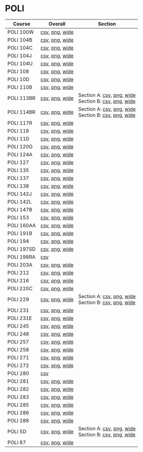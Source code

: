 # POLI

| Course | Overall | Section |
| ------ | ------- | ------- |
| POLI 100W | [csv](https://github.com/UCSD-Historical-Enrollment-Data/2025Winter/blob/main/overall/POLI%20100W.csv), [png](https://raw.githubusercontent.com/UCSD-Historical-Enrollment-Data/2025Winter/main/plot_overall/POLI%20100W.png), [wide](https://raw.githubusercontent.com/UCSD-Historical-Enrollment-Data/2025Winter/main/plot_overall_wide/POLI%20100W.png) |  |
| POLI 104B | [csv](https://github.com/UCSD-Historical-Enrollment-Data/2025Winter/blob/main/overall/POLI%20104B.csv), [png](https://raw.githubusercontent.com/UCSD-Historical-Enrollment-Data/2025Winter/main/plot_overall/POLI%20104B.png), [wide](https://raw.githubusercontent.com/UCSD-Historical-Enrollment-Data/2025Winter/main/plot_overall_wide/POLI%20104B.png) |  |
| POLI 104C | [csv](https://github.com/UCSD-Historical-Enrollment-Data/2025Winter/blob/main/overall/POLI%20104C.csv), [png](https://raw.githubusercontent.com/UCSD-Historical-Enrollment-Data/2025Winter/main/plot_overall/POLI%20104C.png), [wide](https://raw.githubusercontent.com/UCSD-Historical-Enrollment-Data/2025Winter/main/plot_overall_wide/POLI%20104C.png) |  |
| POLI 104J | [csv](https://github.com/UCSD-Historical-Enrollment-Data/2025Winter/blob/main/overall/POLI%20104J.csv), [png](https://raw.githubusercontent.com/UCSD-Historical-Enrollment-Data/2025Winter/main/plot_overall/POLI%20104J.png), [wide](https://raw.githubusercontent.com/UCSD-Historical-Enrollment-Data/2025Winter/main/plot_overall_wide/POLI%20104J.png) |  |
| POLI 104U | [csv](https://github.com/UCSD-Historical-Enrollment-Data/2025Winter/blob/main/overall/POLI%20104U.csv), [png](https://raw.githubusercontent.com/UCSD-Historical-Enrollment-Data/2025Winter/main/plot_overall/POLI%20104U.png), [wide](https://raw.githubusercontent.com/UCSD-Historical-Enrollment-Data/2025Winter/main/plot_overall_wide/POLI%20104U.png) |  |
| POLI 108 | [csv](https://github.com/UCSD-Historical-Enrollment-Data/2025Winter/blob/main/overall/POLI%20108.csv), [png](https://raw.githubusercontent.com/UCSD-Historical-Enrollment-Data/2025Winter/main/plot_overall/POLI%20108.png), [wide](https://raw.githubusercontent.com/UCSD-Historical-Enrollment-Data/2025Winter/main/plot_overall_wide/POLI%20108.png) |  |
| POLI 10D | [csv](https://github.com/UCSD-Historical-Enrollment-Data/2025Winter/blob/main/overall/POLI%2010D.csv), [png](https://raw.githubusercontent.com/UCSD-Historical-Enrollment-Data/2025Winter/main/plot_overall/POLI%2010D.png), [wide](https://raw.githubusercontent.com/UCSD-Historical-Enrollment-Data/2025Winter/main/plot_overall_wide/POLI%2010D.png) |  |
| POLI 110B | [csv](https://github.com/UCSD-Historical-Enrollment-Data/2025Winter/blob/main/overall/POLI%20110B.csv), [png](https://raw.githubusercontent.com/UCSD-Historical-Enrollment-Data/2025Winter/main/plot_overall/POLI%20110B.png), [wide](https://raw.githubusercontent.com/UCSD-Historical-Enrollment-Data/2025Winter/main/plot_overall_wide/POLI%20110B.png) |  |
| POLI 113BR | [csv](https://github.com/UCSD-Historical-Enrollment-Data/2025Winter/blob/main/overall/POLI%20113BR.csv), [png](https://raw.githubusercontent.com/UCSD-Historical-Enrollment-Data/2025Winter/main/plot_overall/POLI%20113BR.png), [wide](https://raw.githubusercontent.com/UCSD-Historical-Enrollment-Data/2025Winter/main/plot_overall_wide/POLI%20113BR.png) | Section A: [csv](https://github.com/UCSD-Historical-Enrollment-Data/2025Winter/blob/main/section/POLI%20113BR_A.csv), [png](https://raw.githubusercontent.com/UCSD-Historical-Enrollment-Data/2025Winter/main/plot_section/POLI%20113BR_A.png), [wide](https://raw.githubusercontent.com/UCSD-Historical-Enrollment-Data/2025Winter/main/plot_section_wide/POLI%20113BR_A.png)<br>Section B: [csv](https://github.com/UCSD-Historical-Enrollment-Data/2025Winter/blob/main/section/POLI%20113BR_B.csv), [png](https://raw.githubusercontent.com/UCSD-Historical-Enrollment-Data/2025Winter/main/plot_section/POLI%20113BR_B.png), [wide](https://raw.githubusercontent.com/UCSD-Historical-Enrollment-Data/2025Winter/main/plot_section_wide/POLI%20113BR_B.png) |
| POLI 114BR | [csv](https://github.com/UCSD-Historical-Enrollment-Data/2025Winter/blob/main/overall/POLI%20114BR.csv), [png](https://raw.githubusercontent.com/UCSD-Historical-Enrollment-Data/2025Winter/main/plot_overall/POLI%20114BR.png), [wide](https://raw.githubusercontent.com/UCSD-Historical-Enrollment-Data/2025Winter/main/plot_overall_wide/POLI%20114BR.png) | Section A: [csv](https://github.com/UCSD-Historical-Enrollment-Data/2025Winter/blob/main/section/POLI%20114BR_A.csv), [png](https://raw.githubusercontent.com/UCSD-Historical-Enrollment-Data/2025Winter/main/plot_section/POLI%20114BR_A.png), [wide](https://raw.githubusercontent.com/UCSD-Historical-Enrollment-Data/2025Winter/main/plot_section_wide/POLI%20114BR_A.png)<br>Section B: [csv](https://github.com/UCSD-Historical-Enrollment-Data/2025Winter/blob/main/section/POLI%20114BR_B.csv), [png](https://raw.githubusercontent.com/UCSD-Historical-Enrollment-Data/2025Winter/main/plot_section/POLI%20114BR_B.png), [wide](https://raw.githubusercontent.com/UCSD-Historical-Enrollment-Data/2025Winter/main/plot_section_wide/POLI%20114BR_B.png) |
| POLI 117R | [csv](https://github.com/UCSD-Historical-Enrollment-Data/2025Winter/blob/main/overall/POLI%20117R.csv), [png](https://raw.githubusercontent.com/UCSD-Historical-Enrollment-Data/2025Winter/main/plot_overall/POLI%20117R.png), [wide](https://raw.githubusercontent.com/UCSD-Historical-Enrollment-Data/2025Winter/main/plot_overall_wide/POLI%20117R.png) |  |
| POLI 118 | [csv](https://github.com/UCSD-Historical-Enrollment-Data/2025Winter/blob/main/overall/POLI%20118.csv), [png](https://raw.githubusercontent.com/UCSD-Historical-Enrollment-Data/2025Winter/main/plot_overall/POLI%20118.png), [wide](https://raw.githubusercontent.com/UCSD-Historical-Enrollment-Data/2025Winter/main/plot_overall_wide/POLI%20118.png) |  |
| POLI 11D | [csv](https://github.com/UCSD-Historical-Enrollment-Data/2025Winter/blob/main/overall/POLI%2011D.csv), [png](https://raw.githubusercontent.com/UCSD-Historical-Enrollment-Data/2025Winter/main/plot_overall/POLI%2011D.png), [wide](https://raw.githubusercontent.com/UCSD-Historical-Enrollment-Data/2025Winter/main/plot_overall_wide/POLI%2011D.png) |  |
| POLI 120G | [csv](https://github.com/UCSD-Historical-Enrollment-Data/2025Winter/blob/main/overall/POLI%20120G.csv), [png](https://raw.githubusercontent.com/UCSD-Historical-Enrollment-Data/2025Winter/main/plot_overall/POLI%20120G.png), [wide](https://raw.githubusercontent.com/UCSD-Historical-Enrollment-Data/2025Winter/main/plot_overall_wide/POLI%20120G.png) |  |
| POLI 124A | [csv](https://github.com/UCSD-Historical-Enrollment-Data/2025Winter/blob/main/overall/POLI%20124A.csv), [png](https://raw.githubusercontent.com/UCSD-Historical-Enrollment-Data/2025Winter/main/plot_overall/POLI%20124A.png), [wide](https://raw.githubusercontent.com/UCSD-Historical-Enrollment-Data/2025Winter/main/plot_overall_wide/POLI%20124A.png) |  |
| POLI 127 | [csv](https://github.com/UCSD-Historical-Enrollment-Data/2025Winter/blob/main/overall/POLI%20127.csv), [png](https://raw.githubusercontent.com/UCSD-Historical-Enrollment-Data/2025Winter/main/plot_overall/POLI%20127.png), [wide](https://raw.githubusercontent.com/UCSD-Historical-Enrollment-Data/2025Winter/main/plot_overall_wide/POLI%20127.png) |  |
| POLI 135 | [csv](https://github.com/UCSD-Historical-Enrollment-Data/2025Winter/blob/main/overall/POLI%20135.csv), [png](https://raw.githubusercontent.com/UCSD-Historical-Enrollment-Data/2025Winter/main/plot_overall/POLI%20135.png), [wide](https://raw.githubusercontent.com/UCSD-Historical-Enrollment-Data/2025Winter/main/plot_overall_wide/POLI%20135.png) |  |
| POLI 137 | [csv](https://github.com/UCSD-Historical-Enrollment-Data/2025Winter/blob/main/overall/POLI%20137.csv), [png](https://raw.githubusercontent.com/UCSD-Historical-Enrollment-Data/2025Winter/main/plot_overall/POLI%20137.png), [wide](https://raw.githubusercontent.com/UCSD-Historical-Enrollment-Data/2025Winter/main/plot_overall_wide/POLI%20137.png) |  |
| POLI 138 | [csv](https://github.com/UCSD-Historical-Enrollment-Data/2025Winter/blob/main/overall/POLI%20138.csv), [png](https://raw.githubusercontent.com/UCSD-Historical-Enrollment-Data/2025Winter/main/plot_overall/POLI%20138.png), [wide](https://raw.githubusercontent.com/UCSD-Historical-Enrollment-Data/2025Winter/main/plot_overall_wide/POLI%20138.png) |  |
| POLI 142J | [csv](https://github.com/UCSD-Historical-Enrollment-Data/2025Winter/blob/main/overall/POLI%20142J.csv), [png](https://raw.githubusercontent.com/UCSD-Historical-Enrollment-Data/2025Winter/main/plot_overall/POLI%20142J.png), [wide](https://raw.githubusercontent.com/UCSD-Historical-Enrollment-Data/2025Winter/main/plot_overall_wide/POLI%20142J.png) |  |
| POLI 142L | [csv](https://github.com/UCSD-Historical-Enrollment-Data/2025Winter/blob/main/overall/POLI%20142L.csv), [png](https://raw.githubusercontent.com/UCSD-Historical-Enrollment-Data/2025Winter/main/plot_overall/POLI%20142L.png), [wide](https://raw.githubusercontent.com/UCSD-Historical-Enrollment-Data/2025Winter/main/plot_overall_wide/POLI%20142L.png) |  |
| POLI 147B | [csv](https://github.com/UCSD-Historical-Enrollment-Data/2025Winter/blob/main/overall/POLI%20147B.csv), [png](https://raw.githubusercontent.com/UCSD-Historical-Enrollment-Data/2025Winter/main/plot_overall/POLI%20147B.png), [wide](https://raw.githubusercontent.com/UCSD-Historical-Enrollment-Data/2025Winter/main/plot_overall_wide/POLI%20147B.png) |  |
| POLI 153 | [csv](https://github.com/UCSD-Historical-Enrollment-Data/2025Winter/blob/main/overall/POLI%20153.csv), [png](https://raw.githubusercontent.com/UCSD-Historical-Enrollment-Data/2025Winter/main/plot_overall/POLI%20153.png), [wide](https://raw.githubusercontent.com/UCSD-Historical-Enrollment-Data/2025Winter/main/plot_overall_wide/POLI%20153.png) |  |
| POLI 160AA | [csv](https://github.com/UCSD-Historical-Enrollment-Data/2025Winter/blob/main/overall/POLI%20160AA.csv), [png](https://raw.githubusercontent.com/UCSD-Historical-Enrollment-Data/2025Winter/main/plot_overall/POLI%20160AA.png), [wide](https://raw.githubusercontent.com/UCSD-Historical-Enrollment-Data/2025Winter/main/plot_overall_wide/POLI%20160AA.png) |  |
| POLI 191B | [csv](https://github.com/UCSD-Historical-Enrollment-Data/2025Winter/blob/main/overall/POLI%20191B.csv), [png](https://raw.githubusercontent.com/UCSD-Historical-Enrollment-Data/2025Winter/main/plot_overall/POLI%20191B.png), [wide](https://raw.githubusercontent.com/UCSD-Historical-Enrollment-Data/2025Winter/main/plot_overall_wide/POLI%20191B.png) |  |
| POLI 194 | [csv](https://github.com/UCSD-Historical-Enrollment-Data/2025Winter/blob/main/overall/POLI%20194.csv), [png](https://raw.githubusercontent.com/UCSD-Historical-Enrollment-Data/2025Winter/main/plot_overall/POLI%20194.png), [wide](https://raw.githubusercontent.com/UCSD-Historical-Enrollment-Data/2025Winter/main/plot_overall_wide/POLI%20194.png) |  |
| POLI 197SD | [csv](https://github.com/UCSD-Historical-Enrollment-Data/2025Winter/blob/main/overall/POLI%20197SD.csv), [png](https://raw.githubusercontent.com/UCSD-Historical-Enrollment-Data/2025Winter/main/plot_overall/POLI%20197SD.png), [wide](https://raw.githubusercontent.com/UCSD-Historical-Enrollment-Data/2025Winter/main/plot_overall_wide/POLI%20197SD.png) |  |
| POLI 198RA | [csv](https://github.com/UCSD-Historical-Enrollment-Data/2025Winter/blob/main/overall/POLI%20198RA.csv) |  |
| POLI 203A | [csv](https://github.com/UCSD-Historical-Enrollment-Data/2025Winter/blob/main/overall/POLI%20203A.csv), [png](https://raw.githubusercontent.com/UCSD-Historical-Enrollment-Data/2025Winter/main/plot_overall/POLI%20203A.png), [wide](https://raw.githubusercontent.com/UCSD-Historical-Enrollment-Data/2025Winter/main/plot_overall_wide/POLI%20203A.png) |  |
| POLI 212 | [csv](https://github.com/UCSD-Historical-Enrollment-Data/2025Winter/blob/main/overall/POLI%20212.csv), [png](https://raw.githubusercontent.com/UCSD-Historical-Enrollment-Data/2025Winter/main/plot_overall/POLI%20212.png), [wide](https://raw.githubusercontent.com/UCSD-Historical-Enrollment-Data/2025Winter/main/plot_overall_wide/POLI%20212.png) |  |
| POLI 216 | [csv](https://github.com/UCSD-Historical-Enrollment-Data/2025Winter/blob/main/overall/POLI%20216.csv), [png](https://raw.githubusercontent.com/UCSD-Historical-Enrollment-Data/2025Winter/main/plot_overall/POLI%20216.png), [wide](https://raw.githubusercontent.com/UCSD-Historical-Enrollment-Data/2025Winter/main/plot_overall_wide/POLI%20216.png) |  |
| POLI 220C | [csv](https://github.com/UCSD-Historical-Enrollment-Data/2025Winter/blob/main/overall/POLI%20220C.csv), [png](https://raw.githubusercontent.com/UCSD-Historical-Enrollment-Data/2025Winter/main/plot_overall/POLI%20220C.png), [wide](https://raw.githubusercontent.com/UCSD-Historical-Enrollment-Data/2025Winter/main/plot_overall_wide/POLI%20220C.png) |  |
| POLI 229 | [csv](https://github.com/UCSD-Historical-Enrollment-Data/2025Winter/blob/main/overall/POLI%20229.csv), [png](https://raw.githubusercontent.com/UCSD-Historical-Enrollment-Data/2025Winter/main/plot_overall/POLI%20229.png), [wide](https://raw.githubusercontent.com/UCSD-Historical-Enrollment-Data/2025Winter/main/plot_overall_wide/POLI%20229.png) | Section A: [csv](https://github.com/UCSD-Historical-Enrollment-Data/2025Winter/blob/main/section/POLI%20229_A.csv), [png](https://raw.githubusercontent.com/UCSD-Historical-Enrollment-Data/2025Winter/main/plot_section/POLI%20229_A.png), [wide](https://raw.githubusercontent.com/UCSD-Historical-Enrollment-Data/2025Winter/main/plot_section_wide/POLI%20229_A.png)<br>Section B: [csv](https://github.com/UCSD-Historical-Enrollment-Data/2025Winter/blob/main/section/POLI%20229_B.csv), [png](https://raw.githubusercontent.com/UCSD-Historical-Enrollment-Data/2025Winter/main/plot_section/POLI%20229_B.png), [wide](https://raw.githubusercontent.com/UCSD-Historical-Enrollment-Data/2025Winter/main/plot_section_wide/POLI%20229_B.png) |
| POLI 231 | [csv](https://github.com/UCSD-Historical-Enrollment-Data/2025Winter/blob/main/overall/POLI%20231.csv), [png](https://raw.githubusercontent.com/UCSD-Historical-Enrollment-Data/2025Winter/main/plot_overall/POLI%20231.png), [wide](https://raw.githubusercontent.com/UCSD-Historical-Enrollment-Data/2025Winter/main/plot_overall_wide/POLI%20231.png) |  |
| POLI 231E | [csv](https://github.com/UCSD-Historical-Enrollment-Data/2025Winter/blob/main/overall/POLI%20231E.csv), [png](https://raw.githubusercontent.com/UCSD-Historical-Enrollment-Data/2025Winter/main/plot_overall/POLI%20231E.png), [wide](https://raw.githubusercontent.com/UCSD-Historical-Enrollment-Data/2025Winter/main/plot_overall_wide/POLI%20231E.png) |  |
| POLI 245 | [csv](https://github.com/UCSD-Historical-Enrollment-Data/2025Winter/blob/main/overall/POLI%20245.csv), [png](https://raw.githubusercontent.com/UCSD-Historical-Enrollment-Data/2025Winter/main/plot_overall/POLI%20245.png), [wide](https://raw.githubusercontent.com/UCSD-Historical-Enrollment-Data/2025Winter/main/plot_overall_wide/POLI%20245.png) |  |
| POLI 248 | [csv](https://github.com/UCSD-Historical-Enrollment-Data/2025Winter/blob/main/overall/POLI%20248.csv), [png](https://raw.githubusercontent.com/UCSD-Historical-Enrollment-Data/2025Winter/main/plot_overall/POLI%20248.png), [wide](https://raw.githubusercontent.com/UCSD-Historical-Enrollment-Data/2025Winter/main/plot_overall_wide/POLI%20248.png) |  |
| POLI 257 | [csv](https://github.com/UCSD-Historical-Enrollment-Data/2025Winter/blob/main/overall/POLI%20257.csv), [png](https://raw.githubusercontent.com/UCSD-Historical-Enrollment-Data/2025Winter/main/plot_overall/POLI%20257.png), [wide](https://raw.githubusercontent.com/UCSD-Historical-Enrollment-Data/2025Winter/main/plot_overall_wide/POLI%20257.png) |  |
| POLI 258 | [csv](https://github.com/UCSD-Historical-Enrollment-Data/2025Winter/blob/main/overall/POLI%20258.csv), [png](https://raw.githubusercontent.com/UCSD-Historical-Enrollment-Data/2025Winter/main/plot_overall/POLI%20258.png), [wide](https://raw.githubusercontent.com/UCSD-Historical-Enrollment-Data/2025Winter/main/plot_overall_wide/POLI%20258.png) |  |
| POLI 271 | [csv](https://github.com/UCSD-Historical-Enrollment-Data/2025Winter/blob/main/overall/POLI%20271.csv), [png](https://raw.githubusercontent.com/UCSD-Historical-Enrollment-Data/2025Winter/main/plot_overall/POLI%20271.png), [wide](https://raw.githubusercontent.com/UCSD-Historical-Enrollment-Data/2025Winter/main/plot_overall_wide/POLI%20271.png) |  |
| POLI 272 | [csv](https://github.com/UCSD-Historical-Enrollment-Data/2025Winter/blob/main/overall/POLI%20272.csv), [png](https://raw.githubusercontent.com/UCSD-Historical-Enrollment-Data/2025Winter/main/plot_overall/POLI%20272.png), [wide](https://raw.githubusercontent.com/UCSD-Historical-Enrollment-Data/2025Winter/main/plot_overall_wide/POLI%20272.png) |  |
| POLI 280 | [csv](https://github.com/UCSD-Historical-Enrollment-Data/2025Winter/blob/main/overall/POLI%20280.csv) |  |
| POLI 281 | [csv](https://github.com/UCSD-Historical-Enrollment-Data/2025Winter/blob/main/overall/POLI%20281.csv), [png](https://raw.githubusercontent.com/UCSD-Historical-Enrollment-Data/2025Winter/main/plot_overall/POLI%20281.png), [wide](https://raw.githubusercontent.com/UCSD-Historical-Enrollment-Data/2025Winter/main/plot_overall_wide/POLI%20281.png) |  |
| POLI 282 | [csv](https://github.com/UCSD-Historical-Enrollment-Data/2025Winter/blob/main/overall/POLI%20282.csv), [png](https://raw.githubusercontent.com/UCSD-Historical-Enrollment-Data/2025Winter/main/plot_overall/POLI%20282.png), [wide](https://raw.githubusercontent.com/UCSD-Historical-Enrollment-Data/2025Winter/main/plot_overall_wide/POLI%20282.png) |  |
| POLI 283 | [csv](https://github.com/UCSD-Historical-Enrollment-Data/2025Winter/blob/main/overall/POLI%20283.csv), [png](https://raw.githubusercontent.com/UCSD-Historical-Enrollment-Data/2025Winter/main/plot_overall/POLI%20283.png), [wide](https://raw.githubusercontent.com/UCSD-Historical-Enrollment-Data/2025Winter/main/plot_overall_wide/POLI%20283.png) |  |
| POLI 285 | [csv](https://github.com/UCSD-Historical-Enrollment-Data/2025Winter/blob/main/overall/POLI%20285.csv), [png](https://raw.githubusercontent.com/UCSD-Historical-Enrollment-Data/2025Winter/main/plot_overall/POLI%20285.png), [wide](https://raw.githubusercontent.com/UCSD-Historical-Enrollment-Data/2025Winter/main/plot_overall_wide/POLI%20285.png) |  |
| POLI 286 | [csv](https://github.com/UCSD-Historical-Enrollment-Data/2025Winter/blob/main/overall/POLI%20286.csv), [png](https://raw.githubusercontent.com/UCSD-Historical-Enrollment-Data/2025Winter/main/plot_overall/POLI%20286.png), [wide](https://raw.githubusercontent.com/UCSD-Historical-Enrollment-Data/2025Winter/main/plot_overall_wide/POLI%20286.png) |  |
| POLI 288 | [csv](https://github.com/UCSD-Historical-Enrollment-Data/2025Winter/blob/main/overall/POLI%20288.csv), [png](https://raw.githubusercontent.com/UCSD-Historical-Enrollment-Data/2025Winter/main/plot_overall/POLI%20288.png), [wide](https://raw.githubusercontent.com/UCSD-Historical-Enrollment-Data/2025Winter/main/plot_overall_wide/POLI%20288.png) |  |
| POLI 5D | [csv](https://github.com/UCSD-Historical-Enrollment-Data/2025Winter/blob/main/overall/POLI%205D.csv), [png](https://raw.githubusercontent.com/UCSD-Historical-Enrollment-Data/2025Winter/main/plot_overall/POLI%205D.png), [wide](https://raw.githubusercontent.com/UCSD-Historical-Enrollment-Data/2025Winter/main/plot_overall_wide/POLI%205D.png) | Section A: [csv](https://github.com/UCSD-Historical-Enrollment-Data/2025Winter/blob/main/section/POLI%205D_A.csv), [png](https://raw.githubusercontent.com/UCSD-Historical-Enrollment-Data/2025Winter/main/plot_section/POLI%205D_A.png), [wide](https://raw.githubusercontent.com/UCSD-Historical-Enrollment-Data/2025Winter/main/plot_section_wide/POLI%205D_A.png)<br>Section B: [csv](https://github.com/UCSD-Historical-Enrollment-Data/2025Winter/blob/main/section/POLI%205D_B.csv), [png](https://raw.githubusercontent.com/UCSD-Historical-Enrollment-Data/2025Winter/main/plot_section/POLI%205D_B.png), [wide](https://raw.githubusercontent.com/UCSD-Historical-Enrollment-Data/2025Winter/main/plot_section_wide/POLI%205D_B.png) |
| POLI 87 | [csv](https://github.com/UCSD-Historical-Enrollment-Data/2025Winter/blob/main/overall/POLI%2087.csv), [png](https://raw.githubusercontent.com/UCSD-Historical-Enrollment-Data/2025Winter/main/plot_overall/POLI%2087.png), [wide](https://raw.githubusercontent.com/UCSD-Historical-Enrollment-Data/2025Winter/main/plot_overall_wide/POLI%2087.png) |  |

